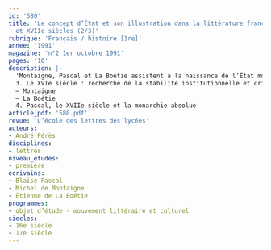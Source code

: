 ```yaml
---
id: '580'
title: 'Le concept d’État et son illustration dans la littérature française des XVIe
  et XVIIe siècles (2/3)'
rubrique: 'Français / histoire [1re]'
annee: '1991'
magazine: 'n°2 1er octobre 1991'
pages: '10'
description: |-
  'Montaigne, Pascal et La Boétie assistent à la naissance de l’État moderne en France. Tous trois tentent d’expliquer le rôle de la coutume dans la constitution de l’État, mais n’en tirent pas les mêmes conclusions. Présentation de leurs positions respectives…
  3. Le XVIe siècle : recherche de la stabilité institutionnelle et critique de la tyrannie
  – Montaigne
  – La Boétie
  4. Pascal, le XVIIe siècle et la monarchie absolue'
article_pdf: '580.pdf'
revue: 'L’école des lettres des lycées'
auteurs:
- André Pérès
disciplines:
- lettres
niveau_etudes:
- première
ecrivains:
- Blaise Pascal
- Michel de Montaigne
- Étienne de La Boétie
programmes:
- objet d’étude - mouvement littéraire et culturel
siecles:
- 16e siècle
- 17e siècle
---
```


